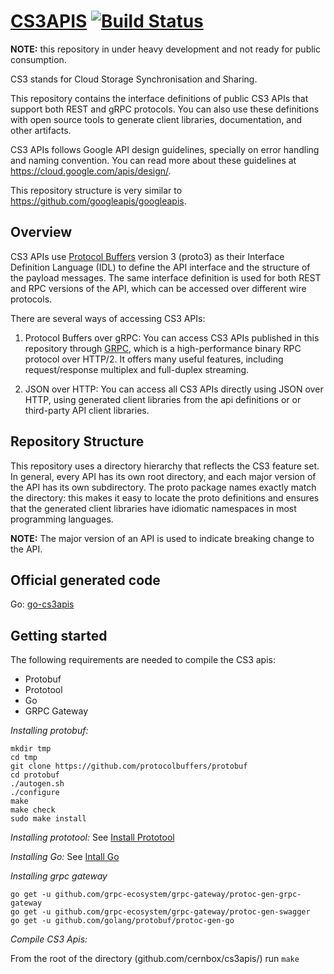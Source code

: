 # [CS3APIS](https://cernbox.github.io/cs3apis/) [![Build Status](https://travis-ci.org/cernbox/cs3apis.svg?branch=master)](https://travis-ci.org/cernbox/cs3apis)

**NOTE:** this repository in under heavy development
and not ready for public consumption.

CS3 stands for Cloud Storage Synchronisation and Sharing.

This repository contains the interface definitions of public
CS3 APIs that support both REST and gRPC protocols. You can also
use these definitions with open source tools to generate client
libraries, documentation, and other artifacts.

CS3 APIs follows Google API design guidelines, specially on error handling and naming convention.
You can read more about these guidelines at https://cloud.google.com/apis/design/.

This repository structure is very similar to https://github.com/googleapis/googleapis.

## Overview

CS3 APIs use [Protocol Buffers](https://github.com/google/protobuf)
version 3 (proto3) as their Interface Definition Language (IDL) to
define the API interface and the structure of the payload messages. The
same interface definition is used for both REST and RPC versions of the
API, which can be accessed over different wire protocols.

There are several ways of accessing CS3 APIs:

1.  Protocol Buffers over gRPC: You can access CS3 APIs published
in this repository through [GRPC](https://github.com/grpc), which is
a high-performance binary RPC protocol over HTTP/2. It offers many
useful features, including request/response multiplex and full-duplex
streaming.

2.  JSON over HTTP: You can access all CS3 APIs directly using JSON
over HTTP, using generated client libraries from the api definitions or 
or third-party API client libraries.

## Repository Structure

This repository uses a directory hierarchy that reflects the CS3
feature set. In general, every API has its own root
directory, and each major version of the API has its own subdirectory.
The proto package names exactly match the directory: this makes it
easy to locate the proto definitions and ensures that the generated
client libraries have idiomatic namespaces in most programming
languages. 

**NOTE:** The major version of an API is used to indicate breaking
change to the API.


## Official generated code

Go: [go-cs3apis](https://github.com/cs3org/go-cs3apis)

## Getting started

The following requirements are needed to compile the CS3 apis:

* Protobuf
* Prototool
* Go
* GRPC Gateway

*Installing protobuf:*

```
mkdir tmp
cd tmp
git clone https://github.com/protocolbuffers/protobuf
cd protobuf
./autogen.sh
./configure
make
make check
sudo make install
```

*Installing prototool:*
See [Install Prototool](https://github.com/uber/prototool#installation)

*Installing Go:*
See [Intall Go](https://golang.org/doc/install)

*Installing grpc gateway*

```
go get -u github.com/grpc-ecosystem/grpc-gateway/protoc-gen-grpc-gateway
go get -u github.com/grpc-ecosystem/grpc-gateway/protoc-gen-swagger
go get -u github.com/golang/protobuf/protoc-gen-go
```
*Compile CS3 Apis:*

From the root of the directory (github.com/cernbox/cs3apis/) run `make`
